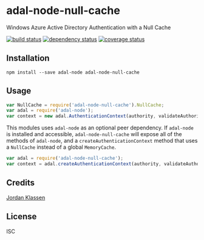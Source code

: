 # adal-node-null-cache

Windows Azure Active Directory Authentication with a Null Cache

[![build status](https://secure.travis-ci.org/forivall/adal-node-null-cache.svg)](http://travis-ci.org/forivall/adal-node-null-cache)
[![dependency status](https://david-dm.org/forivall/adal-node-null-cache.svg)](https://david-dm.org/forivall/adal-node-null-cache)
[![coverage status](https://coveralls.io/repos/github/forivall/adal-node-null-cache/badge.svg)](https://coveralls.io/github/forivall/adal-node-null-cache)

## Installation

```
npm install --save adal-node adal-node-null-cache
```

## Usage

```js
var NullCache = require('adal-node-null-cache').NullCache;
var adal = require('adal-node');
var context = new adal.AuthenticationContext(authority, validateAuthority, new NullCache());
```

This modules uses `adal-node` as an optional peer dependency. If `adal-node` is
installed and accessible, `adal-node-null-cache` will expose all of the methods
of `adal-node`, and a `createAuthenticationContext` method that uses a
`NullCache` instead of a global `MemoryCache`.

```js
var adal = require('adal-node-null-cache');
var context = adal.createAuthenticationContext(authority, validateAuthority);
```

## Credits
[Jordan Klassen](https://github.com/forivall/)

## License

ISC
